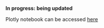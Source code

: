 **In progress: being updated**

Plotly notebook can be accessed [here](https://colab.research.google.com/drive/1Aka5fncNMsWNNFlg9aJqxk2XAQ8ImdCk?usp=sharing)
